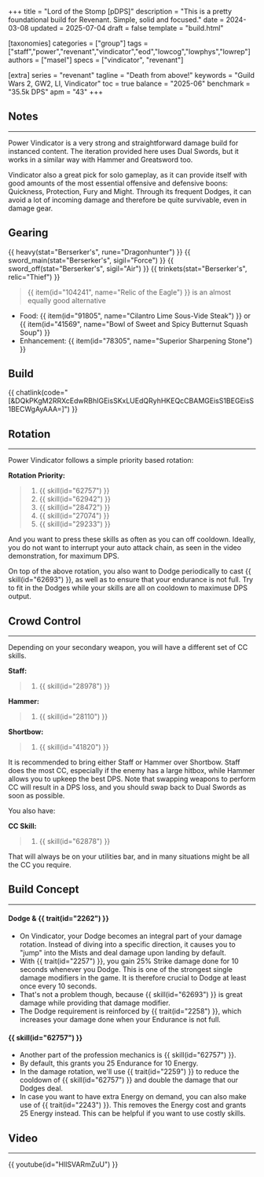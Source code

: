 +++
title = "Lord of the Stomp [pDPS]"
description = "This is a pretty foundational build for Revenant. Simple, solid and focused."
date = 2024-03-08
updated = 2025-07-04
draft = false
template = "build.html"

[taxonomies]
categories = ["group"]
tags = ["staff","power","revenant","vindicator","eod","lowcog","lowphys","lowrep"]
authors = ["masel"]
specs = ["vindicator", "revenant"]

[extra]
series = "revenant"
tagline = "Death from above!"
keywords = "Guild Wars 2, GW2, LI, Vindicator"
toc = true
balance = "2025-06"
benchmark = "35.5k DPS"
apm = "43"
+++

## Notes

---

Power Vindicator is a very strong and straightforward damage build for instanced content. The iteration provided here uses Dual Swords, but it works in a similar way with Hammer and Greatsword too.

Vindicator also a great pick for solo gameplay, as it can provide itself with good amounts of the most essential offensive and defensive boons: Quickness, Protection, Fury and Might. Through its frequent Dodges, it can avoid a lot of incoming damage and therefore be quite survivable, even in damage gear.

## Gearing

{{ heavy(stat="Berserker's", rune="Dragonhunter") }}
{{ sword_main(stat="Berserker's", sigil="Force") }}
{{ sword_off(stat="Berserker's", sigil="Air") }}
{{ trinkets(stat="Berserker's", relic="Thief") }}

> {{ item(id="104241", name="Relic of the Eagle") }} is an almost equally good alternative

- Food: {{ item(id="91805", name="Cilantro Lime Sous-Vide Steak") }} or {{ item(id="41569", name="Bowl of Sweet and Spicy Butternut Squash Soup") }}
- Enhancement: {{ item(id="78305", name="Superior Sharpening Stone") }}

## Build

{{ chatlink(code="[&DQkPKgM2RRXcEdwRBhIGEisSKxLUEdQRyhHKEQcCBAMGEisS1BEGEisS1BECWgAyAAA=]") }}

## Rotation

---

Power Vindicator follows a simple priority based rotation:

**Rotation Priority:**
> 1. {{ skill(id="62757") }}
> 2. {{ skill(id="62942") }}
> 3. {{ skill(id="28472") }}
> 4. {{ skill(id="27074") }}
> 5. {{ skill(id="29233") }}

And you want to press these skills as often as you can off cooldown. Ideally, you do not want to interrupt your auto attack chain, as seen in the video demonstration, for maximum DPS.

On top of the above rotation, you also want to Dodge periodically to cast {{ skill(id="62693") }}, as well as to ensure that your endurance is not full. Try to fit in the Dodges while your skills are all on cooldown to maximuse DPS output.

## Crowd Control

---

Depending on your secondary weapon, you will have a different set of CC skills.

**Staff:**
> 1. {{ skill(id="28978") }}

**Hammer:**
> 1. {{ skill(id="28110") }}

**Shortbow:**
> 1. {{ skill(id="41820") }}

It is recommended to bring either Staff or Hammer over Shortbow. Staff does the most CC, especially if the enemy has a large hitbox, while Hammer allows you to upkeep the best DPS. Note that swapping weapons to perform CC will result in a DPS loss, and you should swap back to Dual Swords as soon as possible.

You also have:

**CC Skill:**
> 1. {{ skill(id="62878") }}

That will always be on your utilities bar, and in many situations might be all the CC you require.

## Build Concept

---

#### Dodge & {{ trait(id="2262") }}

- On Vindicator, your Dodge becomes an integral part of your damage rotation. Instead of diving into a specific direction, it causes you to "jump" into the Mists and deal damage upon landing by default.
- With {{ trait(id="2257") }}, you gain 25% Strike damage done for 10 seconds whenever you Dodge. This is one of the strongest single damage modifiers in the game. It is therefore crucial to Dodge at least once every 10 seconds.
- That's not a problem though, because {{ skill(id="62693") }} is great damage while providing that damage modifier.
- The Dodge requirement is reinforced by {{ trait(id="2258") }}, which increases your damage done when your Endurance is not full.

#### {{ skill(id="62757") }}

- Another part of the profession mechanics is {{ skill(id="62757") }}.
- By default, this grants you 25 Endurance for 10 Energy.
- In the damage rotation, we'll use {{ trait(id="2259") }} to reduce the cooldown of {{ skill(id="62757") }} and double the damage that our Dodges deal.
- In case you want to have extra Energy on demand, you can also make use of {{ trait(id="2243") }}. This removes the Energy cost and grants 25 Energy instead. This can be helpful if you want to use costly skills.

## Video

---

{{ youtube(id="HllSVARmZuU") }}
